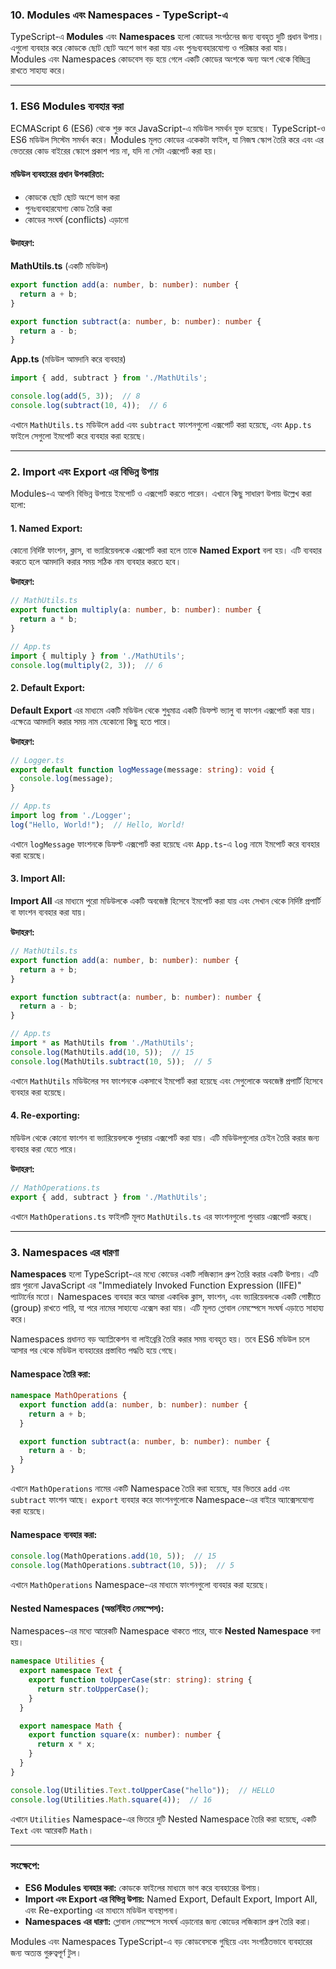 ### **10. Modules এবং Namespaces** - TypeScript-এ

TypeScript-এ **Modules** এবং **Namespaces** হলো কোডের সংগঠনের জন্য ব্যবহৃত দুটি প্রধান উপায়। এগুলো ব্যবহার করে কোডকে ছোট ছোট অংশে ভাগ করা যায় এবং পুনঃব্যবহারযোগ্য ও পরিষ্কার করা যায়। Modules এবং Namespaces কোডবেস বড় হয়ে গেলে একটি কোডের অংশকে অন্য অংশ থেকে বিচ্ছিন্ন রাখতে সাহায্য করে।

---

### **1. ES6 Modules ব্যবহার করা**

ECMAScript 6 (ES6) থেকে শুরু করে JavaScript-এ মডিউল সমর্থন যুক্ত হয়েছে। TypeScript-ও ES6 মডিউল সিস্টেম সমর্থন করে। Modules মূলত কোডের একেকটা ফাইল, যা নিজস্ব স্কোপ তৈরি করে এবং এর ভেতরের কোড বাইরের স্কোপে প্রকাশ পায় না, যদি না সেটা এক্সপোর্ট করা হয়।

#### **মডিউল ব্যবহারের প্রধান উপকারিতা:**

- কোডকে ছোট ছোট অংশে ভাগ করা
- পুনঃব্যবহারযোগ্য কোড তৈরি করা
- কোডের সংঘর্ষ (conflicts) এড়ানো

#### **উদাহরণ:**

**MathUtils.ts** (একটি মডিউল)

```typescript
export function add(a: number, b: number): number {
  return a + b;
}

export function subtract(a: number, b: number): number {
  return a - b;
}
```

**App.ts** (মডিউল আমদানি করে ব্যবহার)

```typescript
import { add, subtract } from './MathUtils';

console.log(add(5, 3));  // 8
console.log(subtract(10, 4));  // 6
```

এখানে `MathUtils.ts` মডিউলে `add` এবং `subtract` ফাংশনগুলো এক্সপোর্ট করা হয়েছে, এবং `App.ts` ফাইলে সেগুলো ইমপোর্ট করে ব্যবহার করা হয়েছে।

---

### **2. Import এবং Export এর বিভিন্ন উপায়**

Modules-এ আপনি বিভিন্ন উপায়ে ইমপোর্ট ও এক্সপোর্ট করতে পারেন। এখানে কিছু সাধারণ উপায় উল্লেখ করা হলো:

#### **1. Named Export:**

কোনো নির্দিষ্ট ফাংশন, ক্লাস, বা ভ্যারিয়েবলকে এক্সপোর্ট করা হলে তাকে **Named Export** বলা হয়। এটি ব্যবহার করতে হলে আমদানি করার সময় সঠিক নাম ব্যবহার করতে হবে।

**উদাহরণ:**

```typescript
// MathUtils.ts
export function multiply(a: number, b: number): number {
  return a * b;
}

// App.ts
import { multiply } from './MathUtils';
console.log(multiply(2, 3));  // 6
```

#### **2. Default Export:**

**Default Export** এর মাধ্যমে একটি মডিউল থেকে শুধুমাত্র একটি ডিফল্ট ভ্যালু বা ফাংশন এক্সপোর্ট করা যায়। এক্ষেত্রে আমদানি করার সময় নাম যেকোনো কিছু হতে পারে।

**উদাহরণ:**

```typescript
// Logger.ts
export default function logMessage(message: string): void {
  console.log(message);
}

// App.ts
import log from './Logger';
log("Hello, World!");  // Hello, World!
```

এখানে `logMessage` ফাংশনকে ডিফল্ট এক্সপোর্ট করা হয়েছে এবং `App.ts`-এ `log` নামে ইমপোর্ট করে ব্যবহার করা হয়েছে।

#### **3. Import All:**

**Import All** এর মাধ্যমে পুরো মডিউলকে একটি অবজেক্ট হিসেবে ইমপোর্ট করা যায় এবং সেখান থেকে নির্দিষ্ট প্রপার্টি বা ফাংশন ব্যবহার করা যায়।

**উদাহরণ:**

```typescript
// MathUtils.ts
export function add(a: number, b: number): number {
  return a + b;
}

export function subtract(a: number, b: number): number {
  return a - b;
}

// App.ts
import * as MathUtils from './MathUtils';
console.log(MathUtils.add(10, 5));  // 15
console.log(MathUtils.subtract(10, 5));  // 5
```

এখানে `MathUtils` মডিউলের সব ফাংশনকে একসাথে ইমপোর্ট করা হয়েছে এবং সেগুলোকে অবজেক্ট প্রপার্টি হিসেবে ব্যবহার করা হয়েছে।

#### **4. Re-exporting:**

মডিউল থেকে কোনো ফাংশন বা ভ্যারিয়েবলকে পুনরায় এক্সপোর্ট করা যায়। এটি মডিউলগুলোর চেইন তৈরি করার জন্য ব্যবহার করা যেতে পারে।

**উদাহরণ:**

```typescript
// MathOperations.ts
export { add, subtract } from './MathUtils';
```

এখানে `MathOperations.ts` ফাইলটি মূলত `MathUtils.ts` এর ফাংশনগুলো পুনরায় এক্সপোর্ট করছে।

---

### **3. Namespaces এর ধারণা**

**Namespaces** হলো TypeScript-এর মধ্যে কোডের একটি লজিক্যাল গ্রুপ তৈরি করার একটি উপায়। এটি প্রায় পুরনো JavaScript এর "Immediately Invoked Function Expression (IIFE)" প্যাটার্নের মতো। Namespaces ব্যবহার করে আমরা একাধিক ক্লাস, ফাংশন, এবং ভ্যারিয়েবলকে একটি গোষ্ঠীতে (group) রাখতে পারি, যা পরে নামের সাহায্যে এক্সেস করা যায়। এটি মূলত গ্লোবাল নেমস্পেসে সংঘর্ষ এড়াতে সাহায্য করে।

Namespaces প্রধানত বড় অ্যাপ্লিকেশন বা লাইব্রেরি তৈরি করার সময় ব্যবহৃত হয়। তবে ES6 মডিউল চলে আসার পর থেকে মডিউল ব্যবহারের প্রস্তাবিত পদ্ধতি হয়ে গেছে।

#### **Namespace তৈরি করা:**

```typescript
namespace MathOperations {
  export function add(a: number, b: number): number {
    return a + b;
  }

  export function subtract(a: number, b: number): number {
    return a - b;
  }
}
```

এখানে `MathOperations` নামের একটি Namespace তৈরি করা হয়েছে, যার ভিতরে `add` এবং `subtract` ফাংশন আছে। `export` ব্যবহার করে ফাংশনগুলোকে Namespace-এর বাইরে অ্যাক্সেসযোগ্য করা হয়েছে।

#### **Namespace ব্যবহার করা:**

```typescript
console.log(MathOperations.add(10, 5));  // 15
console.log(MathOperations.subtract(10, 5));  // 5
```

এখানে `MathOperations` Namespace-এর মাধ্যমে ফাংশনগুলো ব্যবহার করা হয়েছে।

#### **Nested Namespaces (অন্তর্নিহিত নেমস্পেস):**

Namespaces-এর মধ্যে আরেকটি Namespace থাকতে পারে, যাকে **Nested Namespace** বলা হয়।

```typescript
namespace Utilities {
  export namespace Text {
    export function toUpperCase(str: string): string {
      return str.toUpperCase();
    }
  }

  export namespace Math {
    export function square(x: number): number {
      return x * x;
    }
  }
}

console.log(Utilities.Text.toUpperCase("hello"));  // HELLO
console.log(Utilities.Math.square(4));  // 16
```

এখানে `Utilities` Namespace-এর ভিতরে দুটি Nested Namespace তৈরি করা হয়েছে, একটি `Text` এবং আরেকটি `Math`।

---

### **সংক্ষেপে:**

- **ES6 Modules ব্যবহার করা:** কোডকে ফাইলের মাধ্যমে ভাগ করে ব্যবহারের উপায়।
- **Import এবং Export এর বিভিন্ন উপায়:** Named Export, Default Export, Import All, এবং Re-exporting এর মাধ্যমে মডিউল ব্যবস্থাপনা।
- **Namespaces এর ধারণা:** গ্লোবাল নেমস্পেসে সংঘর্ষ এড়ানোর জন্য কোডের লজিক্যাল গ্রুপ তৈরি করা।

Modules এবং Namespaces TypeScript-এ বড় কোডবেসকে গুছিয়ে এবং সংগঠিতভাবে ব্যবহারের জন্য অত্যন্ত গুরুত্বপূর্ণ টুল।

